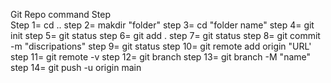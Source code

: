 Git Repo command Step
<br>
Step 1= cd ..
step 2= makdir "folder"
step 3= cd "folder name"
step 4= git init
step 5= git status
step 6= git add .
step 7= git status
step 8= git commit -m "discripations"
step 9= git status
step 10= git remote add origin "URL'
step 11= git remote -v
step 12= git branch
step 13= git branch -M "name"
step 14= git push -u origin main